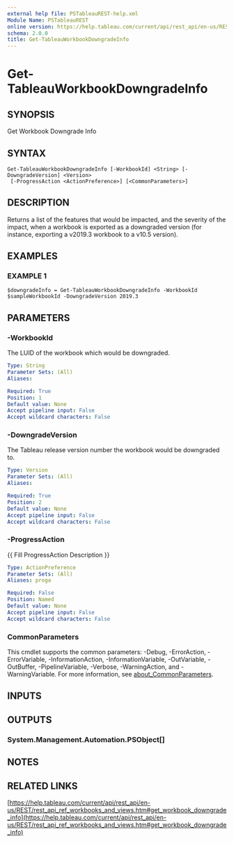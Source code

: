 ```yaml
---
external help file: PSTableauREST-help.xml
Module Name: PSTableauREST
online version: https://help.tableau.com/current/api/rest_api/en-us/REST/rest_api_ref_workbooks_and_views.htm#get_workbook_downgrade_info
schema: 2.0.0
title: Get-TableauWorkbookDowngradeInfo
---
```


# Get-TableauWorkbookDowngradeInfo

## SYNOPSIS
Get Workbook Downgrade Info

## SYNTAX

```
Get-TableauWorkbookDowngradeInfo [-WorkbookId] <String> [-DowngradeVersion] <Version>
 [-ProgressAction <ActionPreference>] [<CommonParameters>]
```

## DESCRIPTION
Returns a list of the features that would be impacted, and the severity of the impact,
when a workbook is exported as a downgraded version (for instance, exporting a v2019.3 workbook to a v10.5 version).

## EXAMPLES

### EXAMPLE 1
```
$downgradeInfo = Get-TableauWorkbookDowngradeInfo -WorkbookId $sampleWorkbookId -DowngradeVersion 2019.3
```

## PARAMETERS

### -WorkbookId
The LUID of the workbook which would be downgraded.

```yaml
Type: String
Parameter Sets: (All)
Aliases:

Required: True
Position: 1
Default value: None
Accept pipeline input: False
Accept wildcard characters: False
```

### -DowngradeVersion
The Tableau release version number the workbook would be downgraded to.

```yaml
Type: Version
Parameter Sets: (All)
Aliases:

Required: True
Position: 2
Default value: None
Accept pipeline input: False
Accept wildcard characters: False
```

### -ProgressAction
{{ Fill ProgressAction Description }}

```yaml
Type: ActionPreference
Parameter Sets: (All)
Aliases: proga

Required: False
Position: Named
Default value: None
Accept pipeline input: False
Accept wildcard characters: False
```

### CommonParameters
This cmdlet supports the common parameters: -Debug, -ErrorAction, -ErrorVariable, -InformationAction, -InformationVariable, -OutVariable, -OutBuffer, -PipelineVariable, -Verbose, -WarningAction, and -WarningVariable. For more information, see [about_CommonParameters](http://go.microsoft.com/fwlink/?LinkID=113216).

## INPUTS

## OUTPUTS

### System.Management.Automation.PSObject[]
## NOTES

## RELATED LINKS

[https://help.tableau.com/current/api/rest_api/en-us/REST/rest_api_ref_workbooks_and_views.htm#get_workbook_downgrade_info](https://help.tableau.com/current/api/rest_api/en-us/REST/rest_api_ref_workbooks_and_views.htm#get_workbook_downgrade_info)

